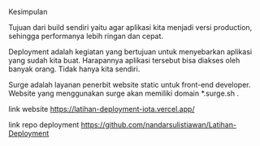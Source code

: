 Kesimpulan

Tujuan dari build sendiri yaitu agar aplikasi kita menjadi versi production, sehingga performanya lebih ringan dan cepat.

Deployment adalah kegiatan yang bertujuan untuk menyebarkan aplikasi yang sudah kita buat. Harapannya aplikasi tersebut bisa diakses oleh
banyak orang. Tidak hanya kita sendiri.

Surge adalah layanan penerbit website static untuk front-end developer. Website yang menggunakan surge akan memiliki domain \*.surge.sh .

link website
https://latihan-deployment-iota.vercel.app/

link repo deployment
https://github.com/nandarsulistiawan/Latihan-Deployment
